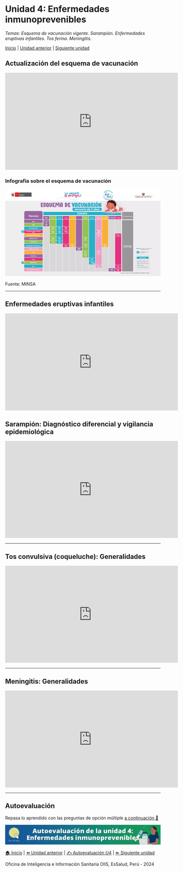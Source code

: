 <html>
<head>
<title>Unidad 4: Enfermedades inmunoprevenibles</title>
</head>
<body>

<h1>Unidad 4: Enfermedades inmunoprevenibles</h1>
<p><i>Temas: Esquema de vacunación vigente. Sarampión. Enfermedades eruptivas infantiles. Tos ferina. Meningitis.</i></p>
<p><a href="index.html">Inicio</a> | <a href="u3.html">Unidad anterior</a> | <a href="u5.html">Siguiente unidad</a>

<h2>Actualización del esquema de vacunación</h2>
<p><iframe width="560" height="315" src="https://www.youtube.com/embed/3Have7Hsjq8?si=-2SmwiInv0GrDSfO" title="YouTube video player" frameborder="0" allow="accelerometer; autoplay; clipboard-write; encrypted-media; gyroscope; picture-in-picture; web-share" allowfullscreen></iframe></p>

<h3>Infografía sobre el esquema de vacunación</h3>
<p><img src="./images/esquema.png" alt="Infografía sobre el esquema de vacunación"></p>
<p>Fuente: MINSA</p>

<hr>

<h2>Enfermedades eruptivas infantiles</h2>
<p><iframe width="560" height="315" src="https://www.youtube.com/embed/kPnkDPnPr1o?si=NWNb4mc8Ogvf-gE9&amp;start=105" title="YouTube video player" frameborder="0" allow="accelerometer; autoplay; clipboard-write; encrypted-media; gyroscope; picture-in-picture; web-share" allowfullscreen></iframe></p>

<h2>Sarampión: Diagnóstico diferencial y vigilancia epidemiológica</h2>
<p><iframe width="560" height="315" src="https://www.youtube.com/embed/TLb-6tLU18U?si=v2X8hFvUd3BJyI4l" title="YouTube video player" frameborder="0" allow="accelerometer; autoplay; clipboard-write; encrypted-media; gyroscope; picture-in-picture; web-share" allowfullscreen></iframe></p>

<hr>

<h2>Tos convulsiva (coqueluche): Generalidades</h2>
<p><iframe width="560" height="315" src="https://www.youtube.com/embed/DawsGAp7l2g?si=wjuwkJjvk4PMTEBF&amp;start=66" title="YouTube video player" frameborder="0" allow="accelerometer; autoplay; clipboard-write; encrypted-media; gyroscope; picture-in-picture; web-share" allowfullscreen></iframe></p>

<hr>

<h2>Meningitis: Generalidades</h2>
<p><iframe width="560" height="315" src="https://www.youtube.com/embed/lTtaidsGi88?si=kwSi6qIQL_dismxy" title="YouTube video player" frameborder="0" allow="accelerometer; autoplay; clipboard-write; encrypted-media; gyroscope; picture-in-picture; web-share" allowfullscreen></iframe></p>

<hr>

<h2>Autoevaluación</h2>
<p>Repasa lo aprendido con las preguntas de opción múltiple <a href="u4_autoeval.html">a continuación &#128221;</a></p>

<p><a href="u4_autoeval.html"><img src="./images/autoeval_u4.png" alt="Autoevaluación - Unidad 4"></a></p>

<p><a href="index.html">&#127968; Inicio</a> | <a href="u3.html">&#9194; Unidad anterior</a> | <a href="u4_autoeval.html">&#9997; Autoevaluación U4</a> | <a href="u5.html">&#9193; Siguiente unidad</a></p>

<p>Oficina de Inteligencia e Información Sanitaria OIIS, EsSalud, Perú - 2024</p>
